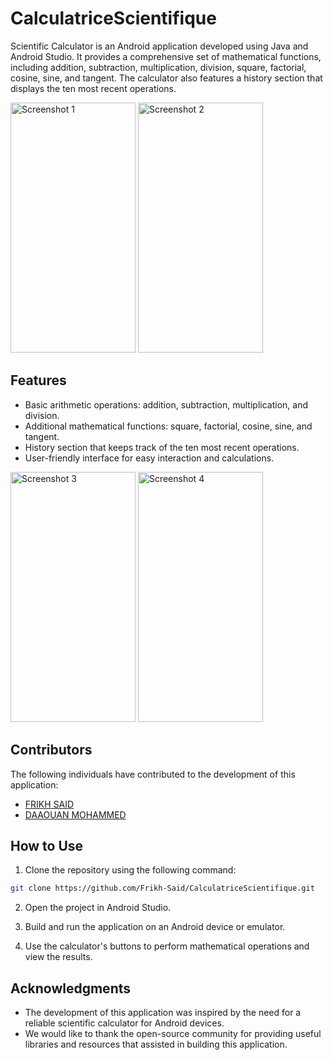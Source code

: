 # CalculatriceScientifique


Scientific Calculator is an Android application developed using Java and Android Studio. It provides a comprehensive set of mathematical functions, including addition, subtraction, multiplication, division, square, factorial, cosine, sine, and tangent. The calculator also features a history section that displays the ten most recent operations.

<img src="https://github.com/Daaouan-Mohammed/CalculatriceScientifique/assets/116027598/0ef73566-6d35-403c-8025-2cba7841cf6a" alt="Screenshot 1" width="200" height="400" />
<img src="https://github.com/Daaouan-Mohammed/CalculatriceScientifique/assets/116027598/d06aea1d-bd84-4896-b0d9-b42be59814d5" alt="Screenshot 2" width="200" height="400" />


## Features

- Basic arithmetic operations: addition, subtraction, multiplication, and division.
- Additional mathematical functions: square, factorial, cosine, sine, and tangent.
- History section that keeps track of the ten most recent operations.
- User-friendly interface for easy interaction and calculations.

<img src="https://github.com/Daaouan-Mohammed/CalculatriceScientifique/assets/116027598/9dc5e1d1-eca7-4e56-bdaf-05cb251b7ab3" alt="Screenshot 3" width="200" height="400" />
<img src="https://github.com/Daaouan-Mohammed/CalculatriceScientifique/assets/116027598/80555e5e-cc5c-48e5-9ac8-c67369fb1431" alt="Screenshot 4" width="200" height="400" />


## Contributors

The following individuals have contributed to the development of this application:

- [FRIKH SAID](https://github.com/Frikh-Said)
- [DAAOUAN MOHAMMED](https://github.com/Daaouan-Mohammed)


## How to Use

1. Clone the repository using the following command:

```bash
git clone https://github.com/Frikh-Said/CalculatriceScientifique.git
```

2. Open the project in Android Studio.

3. Build and run the application on an Android device or emulator.

4. Use the calculator's buttons to perform mathematical operations and view the results.


## Acknowledgments

- The development of this application was inspired by the need for a reliable scientific calculator for Android devices.
- We would like to thank the open-source community for providing useful libraries and resources that assisted in building this application.


